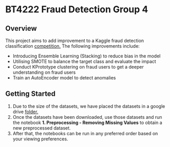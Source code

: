# BT4222 Fraud Detection Group 4
## Overview
This project aims to add improvement to a Kaggle fraud detection classification [competition.](https://www.kaggle.com/competitions/ieee-fraud-detection/data) 
The following improvements include: 
* Introducing Ensemble Learning (Stacking) to reduce bias in the model
* Utilising SMOTE to balance the target class and evaluate the impact
* Conduct KPrototype clustering on fraud users to get a deeper understanding on fraud users
* Train an AutoEncoder model to detect anomalies

## Getting Started
1. Due to the size of the datasets, we have placed the datasets in a google drive [folder.](https://drive.google.com/drive/folders/1nhZ_i67kfcwn4ka1rVK6l1CrpLpoZ1pX?usp=sharing)
2. Once the datasets have been downloaded, use those datasets and run the notebook **1. Preprocessing - Removing Missing Values** to obtain a new preprocessed dataset.
3. After that, the notebooks can be run in any preferred order based on your viewing preferences. 
